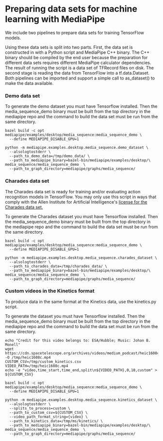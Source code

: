 # Preparing data sets for machine learning with MediaPipe
We include two pipelines to prepare data sets for training TensorFlow models.

Using these data sets is split into two parts. First, the data set is
constructed in with a Python script and MediaPipe C++ binary. The C++ binary
should be compiled by the end user because the preparation for different data
sets requires different MediaPipe calculator dependencies. The result of running
the script is a data set of TFRecord files on disk. The second stage is reading
the data from TensorFlow into a tf.data.Dataset. Both pipelines can be imported
and support a simple call to as_dataset() to make the data available.

### Demo data set
To generate the demo dataset you must have Tensorflow installed. Then the
media_sequence_demo binary must be built from the top directory in the mediapipe
repo and the command to build the data set must be run from the same directory.
```
bazel build -c opt mediapipe/examples/desktop/media_sequence:media_sequence_demo \
  --define MEDIAPIPE_DISABLE_GPU=1

python -m mediapipe.examples.desktop.media_sequence.demo_dataset \
  --alsologtostderr \
  --path_to_demo_data=/tmp/demo_data/ \
  --path_to_mediapipe_binary=bazel-bin/mediapipe/examples/desktop/\
media_sequence/media_sequence_demo  \
  --path_to_graph_directory=mediapipe/graphs/media_sequence/
```

### Charades data set

The Charades data set is ready for training and/or evaluating action recognition
models in TensorFlow. You may only use this script in ways that comply with the
Allen Institute for Artificial Intelligence's [license for the Charades data
set.](https://allenai.org/plato/charades/license.txt)

To generate the Charades dataset you must have Tensorflow installed. Then the
media_sequence_demo binary must be built from the top directory in the mediapipe
repo and the command to build the data set must be run from the same directory.

```
bazel build -c opt mediapipe/examples/desktop/media_sequence:media_sequence_demo \
  --define MEDIAPIPE_DISABLE_GPU=1

python -m mediapipe.examples.desktop.media_sequence.charades_dataset \
  --alsologtostderr \
  --path_to_charades_data=/tmp/charades_data/ \
  --path_to_mediapipe_binary=bazel-bin/mediapipe/examples/desktop/\
media_sequence/media_sequence_demo  \
  --path_to_graph_directory=mediapipe/graphs/media_sequence/
```

### Custom videos in the Kinetics format

To produce data in the same format at the Kinetics data, use the kinetics.py
script.

To generate the dataset you must have Tensorflow installed. Then the
media_sequence_demo binary must be built from the top directory in the mediapipe
repo and the command to build the data set must be run from the same directory.

```
echo "Credit for this video belongs to: ESA/Hubble; Music: Johan B. Monell"
wget https://cdn.spacetelescope.org/archives/videos/medium_podcast/heic1608c.mp4 -O /tmp/heic1608c.mp4
CUSTOM_CSV=/tmp/custom_kinetics.csv
VIDEO_PATH=/tmp/heic1608c.mp4
echo -e "video,time_start,time_end,split\n${VIDEO_PATH},0,10,custom" > ${CUSTOM_CSV}

bazel build -c opt mediapipe/examples/desktop/media_sequence:media_sequence_demo \
  --define MEDIAPIPE_DISABLE_GPU=1

python -m mediapipe.examples.desktop.media_sequence.kinetics_dataset \
  --alsologtostderr \
  --splits_to_process=custom \
  --path_to_custom_csv=${CUSTOM_CSV} \
  --video_path_format_string={video} \
  --path_to_kinetics_data=/tmp/ms/kinetics/ \
  --path_to_mediapipe_binary=bazel-bin/mediapipe/examples/desktop/\
media_sequence/media_sequence_demo  \
  --path_to_graph_directory=mediapipe/graphs/media_sequence/
```
